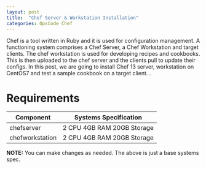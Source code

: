 ```yaml
---
layout: post
title:  "Chef Server & Workstation Installation"
categories: OpsCode Chef
---
```


Chef is a tool written in Ruby and it is used for configuration management. A functioning system comprises a Chef Server, a Chef Workstation and target clients.
The chef workstation is used for developing recipes and cookbooks. This is then uploaded to the chef server and the clients pull to update their configs.
In this post, we are going to install Chef 13 server, workstation on CentOS7 and test a sample cookbook on a target client.
. 

# **Requirements**
|Component  |  Systems Specification |
|------------- | -------------------- |
|chefserver    |  2 CPU  4GB RAM  20GB Storage     |
|chefworkstation |  2 CPU   4GB RAM   20GB Storage   |

**NOTE:**
You can make changes as needed. The above is just a base systems spec.
